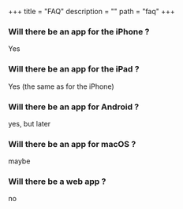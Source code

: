 +++
title = "FAQ"
description = ""
path = "faq"
+++

### Will there be an app for the iPhone ?

Yes

### Will there be an app for the iPad ?

Yes (the same as for the iPhone)

### Will there be an app for Android ?

yes, but later

### Will there be an app for macOS ?

maybe

### Will there be a web app ?

no
